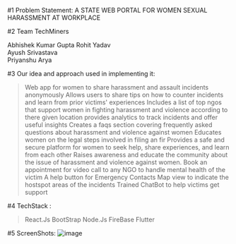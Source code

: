 #1  Problem Statement:
A STATE WEB PORTAL FOR WOMEN SEXUAL HARASSMENT AT WORKPLACE

#2  Team TechMiners

Abhishek Kumar Gupta 
Rohit Yadav            
Ayush Srivastava     
Priyanshu Arya       


#3  Our idea and approach used in implementing it:

> Web app for women to share harassment and assault incidents anonymously
> Allows users to share tips on how to counter incidents and learn from prior victims' experiences
> Includes a list of top ngos that support women in fighting harassment and violence according to there given location
> provides analytics to track incidents and offer useful insights
> Creates a faqs section covering frequently asked questions about harassment and violence against women
> Educates women on the legal steps involved in filing an fir
> Provides a safe and secure platform for women to seek help, share experiences, and learn from each other
> Raises awareness and educate the community about the issue of harassment and violence against women.
> Book an appointment for video call to any NGO to handle mental health of the victim
> A help button for Emergency Contacts
> Map view to indicate the hostspot areas of the incidents
> Trained ChatBot to help victims get support


#4  TechStack :
> React.Js
> BootStrap
> Node.Js
> FireBase
> Flutter 

#5 ScreenShots:
![image](https://user-images.githubusercontent.com/100848632/232347122-fa0905fb-0668-44ac-bb9a-bdb9824c8cd0.png)


